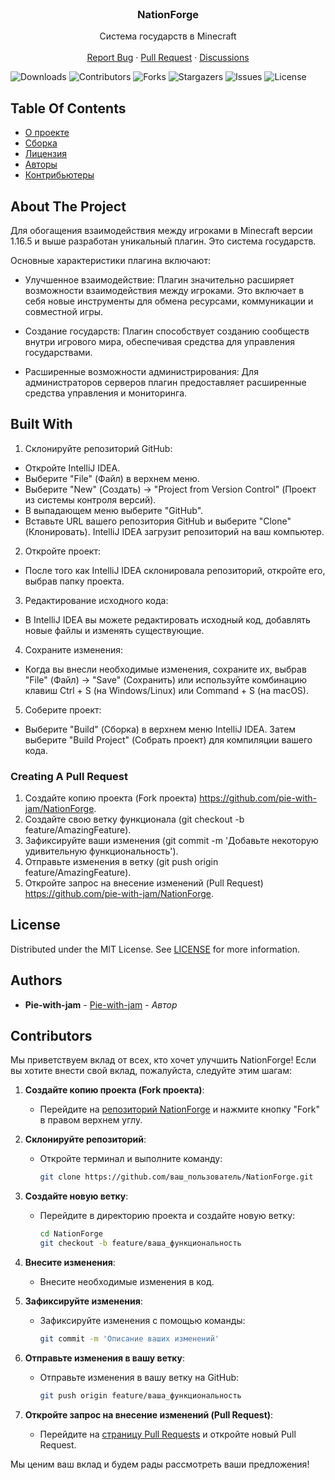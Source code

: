  <br/>
<p align="center">
  <h3 align="center">NationForge</h3>

  <p align="center">
    Система государств в Minecraft
    <br/>
    <br/>
    <a href="https://github.com/pie-with-jam/NationForge/issues">Report Bug</a>
    ·
    <a href="https://github.com/pie-with-jam/NationForge/pulls">Pull Request</a>
    ·
    <a href="https://github.com/pie-with-jam/NationForge/discussions">Discussions</a>
  </p>

![Downloads](https://img.shields.io/github/downloads/pie-with-jam/NationForge/total) ![Contributors](https://img.shields.io/github/contributors/pie-with-jam/NationForge?color=dark-green) ![Forks](https://img.shields.io/github/forks/pie-with-jam/NationForge?style=social) ![Stargazers](https://img.shields.io/github/stars/pie-with-jam/NationForge?style=social) ![Issues](https://img.shields.io/github/issues/pie-with-jam/NationForge) ![License](https://img.shields.io/github/license/pie-with-jam/NationForge)

## Table Of Contents

* [О проекте](#about-the-project)
* [Сборка](#built-with)
* [Лицензия](#license)
* [Авторы](#authors)
* [Контрибьютеры](#contributors)

## About The Project

Для обогащения взаимодействия между игроками в Minecraft версии 1.16.5 и выше разработан уникальный плагин. Это система государств.

Основные характеристики плагина включают:

* Улучшенное взаимодействие: Плагин значительно расширяет возможности взаимодействия между игроками. Это включает в себя новые инструменты для обмена ресурсами, коммуникации и совместной игры.

* Создание государств: Плагин способствует созданию сообществ внутри игрового мира, обеспечивая средства для управления государствами.

* Расширенные возможности администрирования: Для администраторов серверов плагин предоставляет расширенные средства управления и мониторинга.

## Built With

1. Склонируйте репозиторий GitHub:

* Откройте IntelliJ IDEA.
* Выберите "File" (Файл) в верхнем меню.
* Выберите "New" (Создать) -> "Project from Version Control" (Проект из системы контроля версий).
* В выпадающем меню выберите "GitHub".
* Вставьте URL вашего репозитория GitHub и выберите "Clone" (Клонировать). IntelliJ IDEA загрузит репозиторий на ваш компьютер.
2. Откройте проект:

* После того как IntelliJ IDEA склонировала репозиторий, откройте его, выбрав папку проекта.
3. Редактирование исходного кода:

* В IntelliJ IDEA вы можете редактировать исходный код, добавлять новые файлы и изменять существующие.
4. Сохраните изменения:

* Когда вы внесли необходимые изменения, сохраните их, выбрав "File" (Файл) -> "Save" (Сохранить) или используйте комбинацию клавиш Ctrl + S (на Windows/Linux) или Command + S (на macOS).
5. Соберите проект:

* Выберите "Build" (Сборка) в верхнем меню IntelliJ IDEA.
  Затем выберите "Build Project" (Собрать проект) для компиляции вашего кода.

### Creating A Pull Request

1. Создайте копию проекта (Fork проекта) https://github.com/pie-with-jam/NationForge.
2. Создайте свою ветку функционала (git checkout -b feature/AmazingFeature).
3. Зафиксируйте ваши изменения (git commit -m 'Добавьте некоторую удивительную функциональность').
4. Отправьте изменения в ветку (git push origin feature/AmazingFeature).
5. Откройте запрос на внесение изменений (Pull Request) https://github.com/pie-with-jam/NationForge.

## License

Distributed under the MIT License. See [LICENSE](https://github.com/pie-with-jam/NationForge/blob/main/LICENSE.md) for more information.

## Authors

* **Pie-with-jam** - [Pie-with-jam](https://github.com/pie-with-jam) - *Автор*

## Contributors

Мы приветствуем вклад от всех, кто хочет улучшить NationForge! Если вы хотите внести свой вклад, пожалуйста, следуйте этим шагам:

1. **Создайте копию проекта (Fork проекта)**:
   - Перейдите на [репозиторий NationForge](https://github.com/pie-with-jam/NationForge) и нажмите кнопку "Fork" в правом верхнем углу.

2. **Склонируйте репозиторий**:
   - Откройте терминал и выполните команду:
     ```sh
     git clone https://github.com/ваш_пользователь/NationForge.git
     ```

3. **Создайте новую ветку**:
   - Перейдите в директорию проекта и создайте новую ветку:
     ```sh
     cd NationForge
     git checkout -b feature/ваша_функциональность
     ```

4. **Внесите изменения**:
   - Внесите необходимые изменения в код.

5. **Зафиксируйте изменения**:
   - Зафиксируйте изменения с помощью команды:
     ```sh
     git commit -m 'Описание ваших изменений'
     ```

6. **Отправьте изменения в вашу ветку**:
   - Отправьте изменения в вашу ветку на GitHub:
     ```sh
     git push origin feature/ваша_функциональность
     ```

7. **Откройте запрос на внесение изменений (Pull Request)**:
   - Перейдите на [страницу Pull Requests](https://github.com/pie-with-jam/NationForge/pulls) и откройте новый Pull Request.

Мы ценим ваш вклад и будем рады рассмотреть ваши предложения!
